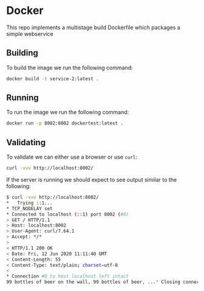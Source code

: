 # Docker

This repo implements a multistage build Dockerfile which packages a simple webservice

## Building

To build the image we run the following command:

```bash
docker build -t service-2:latest .
```

## Running

To run the image we run the following command:

```bash
docker run -p 8002:8002 dockertest:latest .
```

## Validating

To validate we can either use a browser or use `curl`:

```bash
curl -vvv http://localhost:8002/
```

If the server is running we should expect to see output similar to the following:

```bash
$ curl -vvv http://localhost:8002/  
*   Trying ::1...
* TCP_NODELAY set
* Connected to localhost (::1) port 8002 (#0)
> GET / HTTP/1.1
> Host: localhost:8002
> User-Agent: curl/7.64.1
> Accept: */*
> 
< HTTP/1.1 200 OK
< Date: Fri, 12 Jun 2020 11:11:40 GMT
< Content-Length: 55
< Content-Type: text/plain; charset=utf-8
< 
* Connection #0 to host localhost left intact
99 bottles of beer on the wall, 99 bottles of beer, ...* Closing connection 0
```
